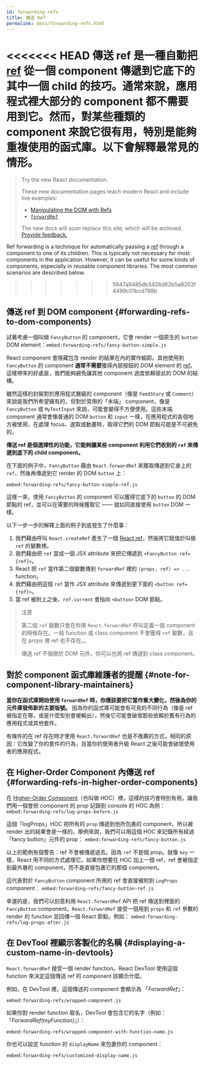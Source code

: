 ```yaml
---
id: forwarding-refs
title: 傳送 Ref
permalink: docs/forwarding-refs.html
---
```


<<<<<<< HEAD
傳送 ref 是一種自動把 [ref](/docs/refs-and-the-dom.html) 從一個 component 傳遞到它底下的其中一個 child 的技巧。通常來說，應用程式裡大部分的 component 都不需要用到它。然而，對某些種類的 component 來說它很有用，特別是能夠重複使用的函式庫。以下會解釋最常見的情形。
=======
> Try the new React documentation.
> 
> These new documentation pages teach modern React and include live examples:
>
> - [Manipulating the DOM with Refs](https://beta.reactjs.org/learn/manipulating-the-dom-with-refs)
> - [`forwardRef`](https://beta.reactjs.org/reference/react/forwardRef)
>
> The new docs will soon replace this site, which will be archived. [Provide feedback.](https://github.com/reactjs/reactjs.org/issues/3308)

Ref forwarding is a technique for automatically passing a [ref](/docs/refs-and-the-dom.html) through a component to one of its children. This is typically not necessary for most components in the application. However, it can be useful for some kinds of components, especially in reusable component libraries. The most common scenarios are described below.
>>>>>>> 5647a9485db3426d62b5a8203f4499c01bcd789b

## 傳送 ref 到 DOM component {#forwarding-refs-to-dom-components}

試著考慮一個叫做 `FancyButton` 的 component，它會 render 一個原生的 `button` DOM element：`embed:forwarding-refs/fancy-button-simple.js`

React component 會隱藏包含 render 的結果在內的實作細節。其他使用到 `FancyButton` 的 component **通常不需要**獲得內部按鈕的 DOM element 的 [ref](/docs/refs-and-the-dom.html)。這樣帶來的好處是，我們能夠避免讓其他 component 過度依賴彼此的 DOM 的結構。

雖然這樣的封裝對於應用程式層級的 component（像是 `FeedStory` 或 `Comment`）來說是我們所希望擁有的，但對於常用的「末端」 component，像是 `FancyButton` 或 `MyTextInput` 來說，可能會變得不方便使用。這些末端 component 通常會像普通的 DOM `button` 和 `input` 一樣，在應用程式的各個地方被使用，在處理 focus、選取或動畫時，取得它們的 DOM 節點可能是不可避免的。

**傳送 ref 是個選擇性的功能，它能夠讓某些 component 利用它們收到的 `ref` 來傳遞到底下的 child component。**

在下面的例子中，`FancyButton` 藉由 `React.forwardRef` 來獲取傳遞到它身上的 `ref`，然後再傳遞到它 render 的 DOM `button` 上：

`embed:forwarding-refs/fancy-button-simple-ref.js`

這樣一來，使用 `FancyButton` 的 component 可以獲得它底下的 `button` 的 DOM 節點的 ref，並可以在需要的時候獲取它 —— 就如同直接使用 `button` DOM 一樣。

以下一步一步的解釋上面的例子到底發生了什麼事：

1. 我們藉由呼叫 `React.createRef` 產生了一個 [React ref](/docs/refs-and-the-dom.html)，然後將它賦值於叫做 `ref` 的變數裡。
1. 我們藉由把 `ref` 當成一個 JSX attribute 來把它傳遞到 `<FancyButton ref={ref}>`。
1. React 把 `ref` 當作第二個變數傳到 `forwardRef` 裡的 `(props, ref) => ...` function。
1. 我們藉由把這個 `ref` 當作 JSX attribute 來傳遞到更下面的 `<button ref={ref}>`。
1. 當 ref 被附上之後，`ref.current` 會指向 `<button>` DOM 節點。

>注意
>
>第二個 `ref` 變數只會在你用 `React.forwardRef` 呼叫定義一個 component 的時候存在。一般 function 或 class component 不會獲得 `ref` 變數，且在 props 裡 ref 也不存在。。
>
>傳送 ref 不侷限於 DOM 元件。你可以也將 ref 傳遞到 class component。

## 對於 component 函式庫維護者的提醒 {#note-for-component-library-maintainers}

**當你在函式庫開始使用 `forwardRef` 時，你應該要把它當作重大變化，然後為你的元件庫發佈新的主要版號。** 因為你的函式庫可能會有可見的不同行為（像是 ref 被指定在哪，或是什麼型別會被輸出），然後它可能會破壞那些依賴於舊有行為的應用程式或其他套件。

有條件的在 ref 存在時才使用 `React.forwardRef` 也是不推薦的方式，相同的原因：它改變了你的套件的行為，且當你的使用者升級 React 之後可能會破壞使用者的應用程式。

## 在 Higher-Order Component 內傳送 ref {#forwarding-refs-in-higher-order-components}

在 [Higher-Order Component](/docs/higher-order-components.html)（也叫做 HOC）裡，這樣的技巧會特別有用。讓我們用一個會把 component 的 prop 記錄到 console 的 HOC 為例：
`embed:forwarding-refs/log-props-before.js`

這個「logProps」HOC 把所有的 `prop` 傳遞到他所包裹的 component，所以被 render 出的結果會是一樣的。舉例來說，我們可以用這個 HOC 來記錄所有經過「fancy button」元件的 prop：
`embed:forwarding-refs/fancy-button.js`

以上的範例有個警告：ref 不會被傳遞過去。因為 `ref` 不是個 prop。就像 `key` 一樣，React 用不同的方式處理它。如果你想要在 HOC 加上一個 ref，ref 會被指定到最外層的 component，而不是直接包裹它的那個 component。

這代表對於 `FancyButton` component 所用的 ref 會直接被附到 `LogProps` component：
`embed:forwarding-refs/fancy-button-ref.js`

幸運的是，我們可以刻意利用 `React.forwardRef` API 把 ref 傳送到裡面的 `FancyButton` component。`React.forwardRef` 接受一個用到 `props` 和 `ref` 參數的 render 的 function 並回傳一個 React 節點。例如：
`embed:forwarding-refs/log-props-after.js`

## 在 DevTool 裡顯示客製化的名稱 {#displaying-a-custom-name-in-devtools}

`React.forwardRef` 接受一個 render function。React DevTool 使用這個 function 來決定這個傳送 ref 的 component 該顯示什麼。

例如，在 DevTool 裡，這個傳送的 component 會顯示為 「*ForwardRef*」：

`embed:forwarding-refs/wrapped-component.js`

如果你對 render function 取名，DevTool 會包含它的名字（例如：「*ForwardRef(myFunction)*」）：

`embed:forwarding-refs/wrapped-component-with-function-name.js`

你也可以設定 function 的 `displayName` 來包裹你的 component：

`embed:forwarding-refs/customized-display-name.js`

